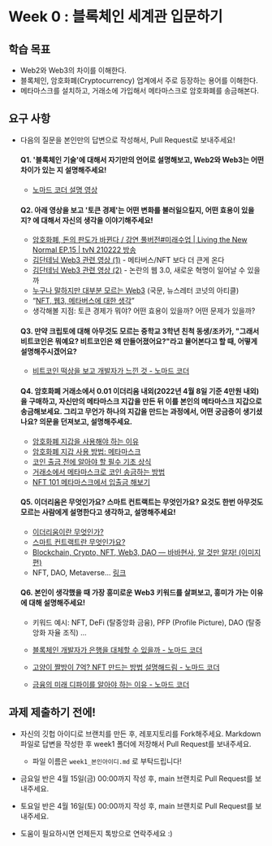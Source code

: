 # Week 0 : 블록체인 세계관 입문하기

## 학습 목표

* Web2와 Web3의 차이를 이해한다.
* 블록체인, 암호화폐(Cryptocurrency) 업계에서 주로 등장하는 용어를 이해한다.
* 메타마스크를 설치하고, 거래소에 가입해서 메타마스크로 암호화폐를 송금해본다.

## 요구 사항

* 다음의 질문을 본인만의 답변으로 작성해서, Pull Request로 보내주세요!

  #### Q1. '블록체인 기술'에 대해서 자기만의 언어로 설명해보고, Web2와 Web3는 어떤 차이가 있는 지 설명해주세요!

  * [노마드 코더 설명 영상](https://www.youtube.com/watch?v=Ca7Meu4z-F4&vl=ko)

  #### Q2. 아래 영상을 보고 '토큰 경제'는 어떤 변화를 불러일으킬지, 어떤 효용이 있을지? 에 대해서 자신의 생각을 이야기해주세요!
  
  * [암호화폐, 돈의 판도가 바뀐다 / 강연 풀버전#미래수업 | Living the New Normal EP.15 | tvN 210222 방송](https://www.youtube.com/watch?v=U_M6TISpQoI)
  * [김단테님 Web3 관련 영상 (1)](https://youtu.be/PqoSu6fLZLQ) - 메타버스/NFT 보다 더 큰게 온다
  * [김단테님 Web3 관련 영상 (2)](https://www.youtube.com/watch?v=uzsFn1mu590&ab_channel=증시각도기TV) - 논란의 웹 3.0, 새로운 혁명이 일어날 수 있을까
  * [누구나 말하지만 대부분 모르는 Web3](https://stibee.com/api/v1.0/emails/share/6yko69BtFOqxIrqURYarnkHI97slYQ==) (국문, 뉴스레터 코넛의 아티클)
  * “[NFT, 웹3, 메타버스에 대한 생각](https://charlespyo.com/2021/12/29/nft-웹3-메타버스에-대한-생각/)”
  * 생각해볼 지점: 토큰 경제가 뭐야? 어떤 효용이 있을까? 어떤 문제가 있을까?

  #### Q3. 만약 크립토에 대해 아무것도 모르는 중학교 3학년 친척 동생/조카가, "그래서 비트코인은 뭐예요? 비트코인은 왜 만들어졌어요?"라고 물어본다고 할 때, 어떻게 설명해주시겠어요?

  * [비트코인 떡상을 보고 개발자가 느낀 것 - 노마드 코더](https://www.youtube.com/watch?v=TljQRfHRId8&list=PL7jH19IHhOLOJfXeVqjtiawzNQLxOgTdq)
  
  #### Q4. 암호화폐 거래소에서 0.01 이더리움 내외(2022년 4월 8일 기준 4만원 내외)을 구매하고, 자신만의 메타마스크 지갑을 만든 뒤 이를 본인의 메타마스크 지갑으로 송금해보세요. 그리고 무언가 하나의 지갑을 만드는 과정에서, 어떤 궁금증이 생기셨나요? 의문을 던져보고, 설명해주세요.
  
  * [암호화폐 지갑을 사용해야 하는 이유](https://dcrypto.tistory.com/876)
  * [암호화폐 지갑 사용 방법: 메타마스크](https://dcrypto.tistory.com/888)
  * [코인 출금 전에 알아야 할 필수 기초 상식](https://dcrypto.tistory.com/902)
  * [거래소에서 메타마스크로 코인 송금하는 방법](https://www.steemcoinpan.com/hive-101145/@donekim/38qazr)
  * [NFT 101 메타마스크에서 입출금 해보기](https://m.post.naver.com/viewer/postView.naver?volumeNo=33335828&memberNo=15388801)
  
  #### Q5. 이더리움은 무엇인가요? 스마트 컨트랙트는 무엇인가요? 요것도 한번 아무것도 모르는 사람에게 설명한다고 생각하고, 설명해주세요!

  * [이더리움이란 무엇인가?](https://www.youtube.com/watch?v=TApXOy7Phjo)
  * [스마트 컨트랙트란 무엇인가요?](https://www.youtube.com/watch?v=_5Rh9FePaYk)
  * [Blockchain, Crypto, NFT, Web3, DAO — 바바현사, 알 것만 알자! (이미지편)](https://jiyu0719.medium.com/blockchain-crypto-nft-web3-dao-%EB%B0%94%EB%B0%94%ED%98%84%EC%82%AC-%EC%95%8C-%EA%B2%83%EB%A7%8C-%EC%95%8C%EC%9E%90%EA%B5%AC%EC%9A%94-%EC%9D%B4%EB%AF%B8%EC%A7%80%ED%8E%B8-bbd00ba5d506)
  * NFT, DAO, Metaverse... [링크](https://jiyu0719.medium.com/blockchain-crypto-nft-web3-dao-%EC%9D%B4%EA%B2%8C-%EB%8B%A4-%EB%AD%90%EC%95%BC-%EB%B0%94%EB%B0%94%ED%98%84%EC%82%AC-%EC%95%8C-%EA%B2%83%EB%A7%8C-%EC%95%8C%EC%9E%90%EA%B5%AC%EC%9A%94-af1d9493dd30)
  
  #### Q6. 본인이 생각했을 때 가장 흥미로운 Web3 키워드를 살펴보고, 흥미가 가는 이유에 대해 설명해주세요!
  
  * 키워드 예시: NFT, DeFi (탈중앙화 금융), PFP (Profile Picture), DAO (탈중앙화 자율 조직) ...
  
  * [블록체인 개발자가 은행을 대체할 수 있을까 - 노마드 코더](https://www.youtube.com/watch?v=3I5_D-deQT0&list=PL7jH19IHhOLOJfXeVqjtiawzNQLxOgTdq&index=4)
  * [고양이 짤방이 7억? NFT 만드는 방법 설명해드림 - 노마드 코더](https://www.youtube.com/watch?v=3K6uDWa2aRw&list=PL7jH19IHhOLOJfXeVqjtiawzNQLxOgTdq&index=5)
  * [금융의 미래 디파이를 알아야 하는 이유 - 노마드 코더](https://www.youtube.com/watch?v=vRUn0DB_4PU&list=PL7jH19IHhOLOJfXeVqjtiawzNQLxOgTdq&index=7)

## 과제 제출하기 전에!

* 자신의 깃헙 아이디로 브랜치를 만든 후, 레포지토리를 Fork해주세요. Markdown 파일로 답변을 작성한 후 week1 폴더에 저장해서 Pull Request를 보내주세요.
  * 파일 이름은 ```week1_본인아이디.md``` 로 부탁드립니다!

* 금요일 반은 4월 15일(금) 00:00까지 작성 후, main 브랜치로 Pull Request를 보내주세요.
* 토요일 반은 4월 16일(토) 00:00까지 작성 후, main 브랜치로 Pull Request를 보내주세요.
* 도움이 필요하시면 언제든지 톡방으로 연락주세요 :)